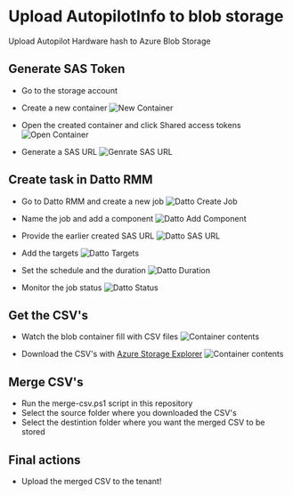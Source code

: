 # Upload AutopilotInfo to blob storage
Upload Autopilot Hardware hash to Azure Blob Storage

## Generate SAS Token

- Go to the storage account

- Create a new container
  ![New Container](images/New-Container.png)


- Open the created container and click Shared access tokens
  ![Open Container](images/Open-Container.png)


- Generate a SAS URL
  ![Genrate SAS URL](images/Generate-SAS-URL.png)

## Create task in Datto RMM

- Go to Datto RMM and create a new job
  ![Datto Create Job](images/Datto-Jobs.png)


- Name the job and add a component
  ![Datto Add Component](images/Datto-Create-Job-AddComponent.png)


- Provide the earlier created SAS URL
  ![Datto SAS URL](images/Datto-Create-Job-SASURL.png)


- Add the targets
  ![Datto Targets](images/Datto-Create-Job-Targets.png)


- Set the schedule and the duration
  ![Datto Duration](images/Datto-Create-Job-Duration.png)


- Monitor the job status
  ![Datto Status](images/Datto-Job-Status.png)

## Get the CSV's

- Watch the blob container fill with CSV files
  ![Container contents](images/Container-Contents.png)


- Download the CSV's with [Azure Storage Explorer](https://go.microsoft.com/fwlink/?LinkId=708343&clcid=0x409)
  ![Container contents](images/Azure-StorageExplorer.png)


## Merge CSV's  

- Run the merge-csv.ps1 script in this repository
- Select the source folder where you downloaded the CSV's
- Select the destintion folder where you want the merged CSV to be stored


## Final actions

- Upload the merged CSV to the tenant!
